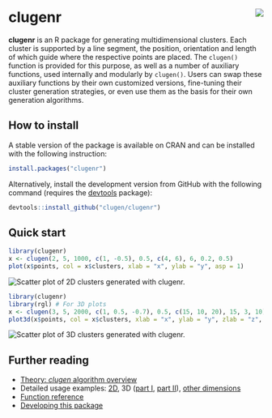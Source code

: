 # clugenr <img src="man/figures/logo.png" align="right" />

**clugenr** is an R package for generating multidimensional clusters. Each
cluster is supported by a line segment, the position, orientation and length of
which guide where the respective points are placed. The `clugen()` function is
provided for this purpose, as well as a number of auxiliary functions, used
internally and modularly by `clugen()`. Users can swap these auxiliary functions
by their own customized versions, fine-tuning their cluster generation
strategies, or even use them as the basis for their own generation algorithms.

## How to install

A stable version of the package is available on CRAN and can be installed with
the following instruction:

```R
install.packages("clugenr")
```

Alternatively, install the development version from GitHub with the following
command (requires the [devtools] package):

```R
devtools::install_github("clugen/clugenr")
```

## Quick start

```R
library(clugenr)
x <- clugen(2, 5, 1000, c(1, -0.5), 0.5, c(4, 6), 6, 0.2, 0.5)
plot(x$points, col = x$clusters, xlab = "x", ylab = "y", asp = 1)
```

![Scatter plot of 2D clusters generated with clugenr.](man/figures/example2d.png)

```R
library(clugenr)
library(rgl) # For 3D plots
x <- clugen(3, 5, 2000, c(1, 0.5, -0.7), 0.5, c(15, 10, 20), 15, 3, 10)
plot3d(x$points, col = x$clusters, xlab = "x", ylab = "y", zlab = "z", aspect = T)
```

![Scatter plot of 3D clusters generated with clugenr.](man/figures/example3d.png)

## Further reading

* [Theory: _clugen_ algorithm overview](articles/theory.html)
* Detailed usage examples: [2D](articles/examples2d.html),
  3D ([part I](articles/examples3d1.html), [part II](articles/examples3d2.html)),
  [other dimensions](articles/examplesnd.html)
* [Function reference](reference/index.html)
* [Developing this package](articles/dev.html)

[devtools]: https://cran.r-project.org/package=devtools


